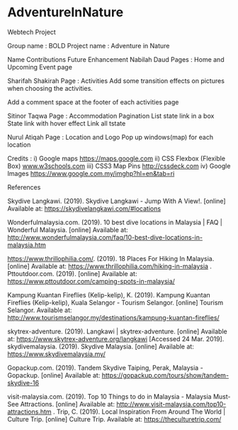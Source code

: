 # AdventureInNature
Webtech Project


Group name : BOLD
Project name : Adventure in Nature


Name
Contributions
Future Enhancement
Nabilah Daud
Pages : Home and   Upcoming Event page


Sharifah Shakirah
Page : Activities
Add some transition effects on pictures when choosing the activities.

Add a comment space at the footer of each activities page

Sitinor Taqwa
Page : Accommodation
Pagination 
List state link in a box
State link with hover effect
Link all tstate

Nurul Atiqah
Page : Location and Logo
Pop up windows(map) for each location



Credits :
i) Google maps https://maps.google.com
ii) CSS Flexbox (Flexible Box) www.w3schools.com
iii) CSS3 Map Pins http://cssdeck.com
iv) Google Images https://www.google.com.my/imghp?hl=en&tab=ri


References

Skydive Langkawi. (2019). Skydive Langkawi - Jump With A View!. [online] Available at: https://skydivelangkawi.com/#locations 

Wonderfulmalaysia.com. (2019). 10 best dive locations in Malaysia | FAQ | Wonderful Malaysia. [online] Available at: http://www.wonderfulmalaysia.com/faq/10-best-dive-locations-in-malaysia.htm 

https://www.thrillophilia.com/. (2019). 18 Places For Hiking In Malaysia. [online] Available at: https://www.thrillophilia.com/hiking-in-malaysia 
.
Pttoutdoor.com. (2019). [online] Available at: https://www.pttoutdoor.com/camping-spots-in-malaysia/ 

Kampung Kuantan Fireflies (Kelip-kelip), K. (2019). Kampung Kuantan Fireflies (Kelip-kelip), Kuala Selangor - Tourism Selangor. [online] Tourism Selangor. Available at: http://www.tourismselangor.my/destinations/kampung-kuantan-fireflies/ 

skytrex-adventure. (2019). Langkawi | skytrex-adventure. [online] Available at: https://www.skytrex-adventure.org/langkawi [Accessed 24 Mar. 2019].
skydivemalaysia. (2019). Skydive Malaysia. [online] Available at: https://www.skydivemalaysia.my/ 

Gopackup.com. (2019). Tandem Skydive Taiping, Perak, Malaysia - Gopackup. [online] Available at: https://gopackup.com/tours/show/tandem-skydive-16 

visit-malaysia.com. (2019). Top 10 Things to do in Malaysia - Malaysia Must-See Attractions. [online] Available at: http://www.visit-malaysia.com/top10-attractions.htm 
.
Trip, C. (2019). Local Inspiration From Around The World | Culture Trip. [online] Culture Trip. Available at: https://theculturetrip.com/ 



